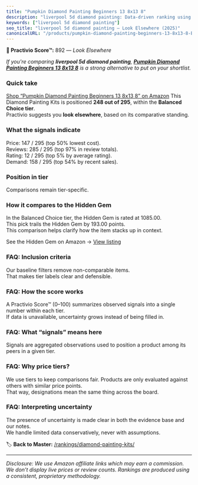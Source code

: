 ```yaml
---
title: "Pumpkin Diamond Painting Beginners 13 8x13 8"
description: "liverpool 5d diamond painting: Data-driven ranking using the Practivio Score™. Positioned by quality, value, demand, findability, momentum."
keywords: ["liverpool 5d diamond painting"]
seo_title: "liverpool 5d diamond painting — Look Elsewhere (2025)"
canonicalURL: "/products/pumpkin-diamond-painting-beginners-13-8x13-8-B0F7LS62WP/"
---
```


**🚫 Practivio Score™:** 892 — _Look Elsewhere_


*If you're comparing **liverpool 5d diamond painting**, **[Pumpkin Diamond Painting Beginners 13 8x13 8](https://www.amazon.com/dp/B0F7LS62WP?tag=practivio-20)** is a strong alternative to put on your shortlist.*
### Quick take
[Shop “Pumpkin Diamond Painting Beginners 13 8x13 8” on Amazon](https://www.amazon.com/dp/B0F7LS62WP?tag=practivio-20)
This Diamond Painting Kits is positioned **248 out of 295**, within the **Balanced Choice tier**.  
Practivio suggests you **look elsewhere**, based on its comparative standing.

### What the signals indicate
Price: 147 / 295 (top 50% lowest cost).  
Reviews: 285 / 295 (top 97% in review totals).  
Rating: 12 / 295 (top 5% by average rating).  
Demand: 158 / 295 (top 54% by recent sales).

### Position in tier
Comparisons remain tier-specific.

### How it compares to the Hidden Gem
In the Balanced Choice tier, the Hidden Gem is rated at 1085.00.  
This pick trails the Hidden Gem by 193.00 points.  
This comparison helps clarify how the item stacks up in context.  

See the Hidden Gem on Amazon → [View listing](https://www.amazon.com/dp/B07P5YDBZR?tag=practivio-20)

### FAQ: Inclusion criteria
Our baseline filters remove non-comparable items.  
That makes tier labels clear and defensible.

### FAQ: How the score works
A Practivio Score™ (0–100) summarizes observed signals into a single number within each tier.  
If data is unavailable, uncertainty grows instead of being filled in.

### FAQ: What “signals” means here
Signals are aggregated observations used to position a product among its peers in a given tier.

### FAQ: Why price tiers?
We use tiers to keep comparisons fair. Products are only evaluated against others with similar price points.  
That way, designations mean the same thing across the board.

### FAQ: Interpreting uncertainty
The presence of uncertainty is made clear in both the evidence base and our notes.  
We handle limited data conservatively, never with assumptions.


🏷️ **Back to Master:** [/rankings/diamond-painting-kits/](/rankings/diamond-painting-kits/)

---
_Disclosure: We use Amazon affiliate links which may earn a commission. We don’t display live prices or review counts. Rankings are produced using a consistent, proprietary methodology._
